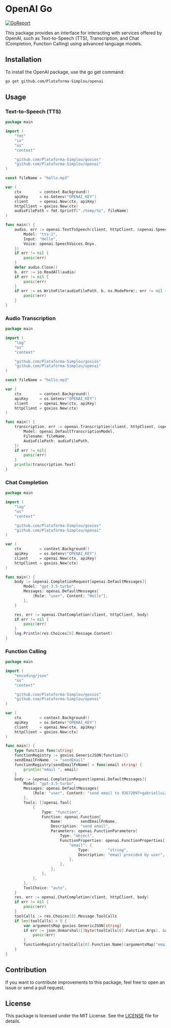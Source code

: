 # OpenAI Go

[![GoReport](https://img.shields.io/badge/%F0%9F%93%9D%20goreport-A%2B-75C46B?style=flat-square)](https://goreportcard.com/report/github.com/Plataforma-Simplou/openai)

This package provides an interface for interacting with services offered by OpenAI, such as Text-to-Speech (TTS), Transcription, and Chat (Completion, Function Calling) using advanced language models.

## Installation

To install the OpenAI package, use the go get command:

```bash
go get github.com/Plataforma-Simplou/openai
```

## Usage

### Text-to-Speech (TTS)

```go
package main

import (
	"fmt"
	"io"
	"os"
	"context"

	"github.com/Plataforma-Simplou/goxios"
	"github.com/Plataforma-Simplou/openai"
)

const fileName = "hello.mp3"

var (
	ctx        = context.Background()
	apiKey     = os.Getenv("OPENAI_KEY")
	client     = openai.New(ctx, apiKey)
	httpClient = goxios.New(ctx)
	audioFilePath = fmt.Sprintf("./temp/%s", fileName)
)

func main() {
	audio, err := openai.TextToSpeech(client, httpClient, &openai.SpeechRequestBody{
		Model: "tts-1",
		Input: "Hello",
		Voice: openai.SpeechVoices.Onyx,
	})
	if err != nil {
		panic(err)
	}
	defer audio.Close()
	b, err := io.ReadAll(audio)
	if err != nil {
		panic(err)
	}
	if err := os.WriteFile(audioFilePath, b, os.ModePerm); err != nil {
		panic(err)
	}
}
```

### Audio Transcription

```go
package main

import (
	"log"
	"os"
	"context"

	"github.com/Plataforma-Simplou/goxios"
    "github.com/Plataforma-Simplou/openai"
)

const fileName = "hello.mp3"

var (
	ctx        = context.Background()
	apiKey     = os.Getenv("OPENAI_KEY")
	client     = openai.New(ctx, apiKey)
	httpClient = goxios.New(ctx)
)

func main() {
	transcription, err := openai.Transcription(client, httpClient, &openai.TranscriptionsRequestBody{
		Model: openai.DefaultTranscriptionModel,
		Filename: fileName,
		AudioFilePath: audioFilePath,
	})
	if err != nil{
		panic(err)
	}
	println(transcription.Text)
}
```

### Chat Completion

```go
package main

import (
	"log"
	"os"
	"context"

	"github.com/Plataforma-Simplou/goxios"
	"github.com/Plataforma-Simplou/openai"
)

var (
	ctx        = context.Background()
	apiKey     = os.Getenv("OPENAI_KEY")
	client     = openai.New(ctx, apiKey)
	httpClient = goxios.New(ctx)
)

func main() {
	body := &openai.CompletionRequest[openai.DefaultMessages]{
		Model: "gpt-3.5-turbo",
		Messages: openai.DefaultMessages{
			{Role: "user", Content: "Hello"},
		},
	}

	res, err := openai.ChatCompletion(client, httpClient, body)
	if err != nil {
		panic(err)
	}
	log.Println(res.Choices[0].Message.Content)
}
```

### Function Calling

```go
package main

import (
	"encoding/json"
	"os"
	"context"

	"github.com/Plataforma-Simplou/goxios"
	"github.com/Plataforma-Simplou/openai"
)

var (
	ctx        = context.Background()
	apiKey     = os.Getenv("OPENAI_KEY")
	client     = openai.New(ctx, apiKey)
	httpClient = goxios.New(ctx)
)

func main() {
	type function func(string)
	functionRegistry := goxios.GenericJSON[function]{}
	sendEmailFnName  := "sendEmail"
	functionRegistry[sendEmailFnName] = func(email string) {
		println("email ", email)
	}
	body := &openai.CompletionRequest[openai.DefaultMessages]{
		Model: "gpt-3.5-turbo",
		Messages: openai.DefaultMessages{
			{Role: "user", Content: "send email to 93672097+gabrielluizsf@users.noreply.github.com"},
		},
		Tools: []openai.Tool{
			{
				Type: "function",
				Function: openai.Function{
					Name:        sendEmailFnName,
					Description: "send email",
					Parameters: openai.FunctionParameters{
						Type: "object",
						FunctionProperties: openai.FunctionProperties{
							"email": {
								Type:        "string",
								Description: "email provided by user",
							},
						},
					},
				},
			},
		},
		ToolChoice: "auto",
	}
	res, err := openai.ChatCompletion(client, httpClient, body)
	if err != nil {
		panic(err)
	}
	toolCalls := res.Choices[0].Message.ToolCalls
	if len(toolCalls) > 0 {
		var argumentsMap goxios.GenericJSON[string]
		if err := json.Unmarshal([]byte(toolCalls[0].Function.Args), &argumentsMap); err != nil {
			panic(err)
		}
		functionRegistry[toolCalls[0].Function.Name](argumentsMap["email"])
	}
}

```

## Contribution

If you want to contribute improvements to this package, feel free to open an issue or send a pull request.

## License

This package is licensed under the MIT License. See the [LICENSE](LICENSE) file for details.

